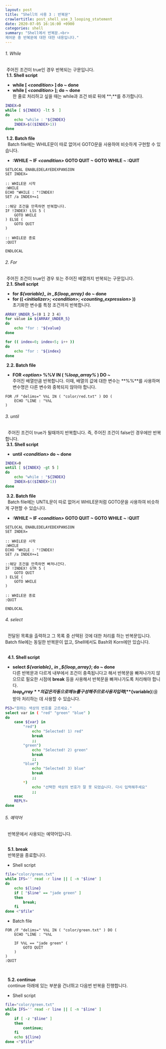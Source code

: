 ```yaml
---
layout: post
title: "Shell의 사용 3 : 반복문"
crawlertitle: post_shell_use_3_looping_statement
date: 2020-07-05 16:16:00 +0900
categories: shell
summary: "Shell에서 반복문.<br>
제어문 중 반복문에 대한 대한 내용입니다."
---
```

###### 1. While    
&nbsp;주어진 조건이 true인 경우 반복되는 구문입니다.  
&nbsp;**1.1. Shell script**   
- **while [ _\<condition\>_ ] do ~ done**
- **while [ _\<condition\>_ ]; do ~ done**  
한 줄로 처리하고 싶을 때는 while과 조건 바로 뒤에 **;**를 추가합니다.

~~~sh
INDEX=0
while [ ${INDEX} -lt 5  ]
do
    echo "while : "${INDEX}
    INDEX=$(($INDEX+1))
done
~~~  

&nbsp;**1.2. Batch file**  
&nbsp;&nbsp;Batch file에는 WHILE문이 따로 없어서 GOTO문을 사용하여 비슷하게 구현할 수 있습니다.
- **:WHILE ~ IF _\<condition\>_ GOTO QUIT ~ GOTO WHILE ~ :QUIT**  

~~~batch
SETLOCAL ENABLEDELAYEDEXPANSION
SET INDEX=

:: WHILE문 시작 
:WHILE
ECHO "WHILE : "!INDEX!
SET /a INDEX+=1

::해당 조건을 만족하면 반복합니다. 
IF !INDEX! LSS 5 (
    GOTO WHILE
) ELSE (
    GOTO QUIT
)

:: WHILE문 종료
:QUIT

ENDLOCAL
~~~  

###### 2. For  
&nbsp;주어진 조건이 true인 경우 또는 주어진 배열까지 반복되는 구문입니다.  
&nbsp;**2.1. Shell script**   
- **for _${variable}_ in _${loop_array}_ do ~ done**  
- **for (( _\<initializer\>;_ _\<condition\>_; _\<counting_expression\>_ ))**  
초기화한 변수를 특정 조건까지 반복합니다.  

~~~sh
ARRAY_UNDER_5=(0 1 2 3 4)
for value in ${ARRAY_UNDER_5}
do
    echo "for : "${value}
done

for (( index=0; index<5; i++ ))
do
    echo "for : "${index}
done
~~~

&nbsp;**2.2. Batch file**    
- **FOR _\<option\>_ %%V IN ( _%loop_array%_ ) DO ~**  
주어진 배열만큼 반복합니다. 이때, 배열의 값에 대한 변수는 **%%**를 사용하며 변수명은 다른 변수와 중복되지 않아야 합니다.

~~~batch
FOR /F "delims=" %%L IN ( "color/red.txt" ) DO (
    ECHO "LINE : "%%L
)
~~~

###### 3. until  
&nbsp;&nbsp;주어진 조건이 true가 될때까지 반복합니다. 즉, 주어진 조건이 false인 경우에만 반복합니다.    
&nbsp;**3.1. Shell script** 
- **until _\<condition\>_ do ~ done**  

~~~sh
INDEX=0  
until [ ${INDEX} -gt 5 ]
do
    echo "while : "${INDEX}
    INDEX=$(($INDEX+1))
done
~~~  

&nbsp;**3.2. Batch file**  
&nbsp;&nbsp;Batch file에는 UNTIL문이 따로 없어서 WHILE문처럼 GOTO문을 사용하여 비슷하게 구현할 수 있습니다.
- **:WHILE ~ IF _\<condition\>_ GOTO QUIT ~ GOTO WHILE ~ :QUIT**  

~~~batch
SETLOCAL ENABLEDELAYEDEXPANSION
SET INDEX=

:: WHILE문 시작 
:WHILE
ECHO "WHILE : "!INDEX!
SET /a INDEX+=1

::해당 조건을 만족하면 빠져나간다. 
IF !INDEX! GTR 5 (
    GOTO QUIT
) ELSE (
    GOTO WHILE
)

:: WHILE문 종료
:QUIT

ENDLOCAL
~~~  

###### 4. select
&nbsp;&nbsp;전달된 목록을 출력하고 그 목록 중 선택된 것에 대한 처리를 하는 반복문입니다.
Batch file에는 동일한 반복문이 없고, Shell에서도 Bash와 Korn에만 있습니다.  
<br>

&nbsp;&nbsp;**4.1. Shell script**  
- **select _${variable}_ in _${loop_array}_; do ~ done**  
다른 반복문과 다르게 내부에서 조건이 충족됩니다고 해서 반복문을 빠져나가지 않으므로 필요한 시점에 **break** 등을 사용해서  반복문을 빠져나가도록 처리해야 합니다.   
**${loop_array}**의 값은 자동으로 메뉴를 구성해주므로 사용자 입력(**${variable}**)을 받아 처리하는 데 사용할 수 있습니다.  

~~~sh
PS3="원하는 색상의 번호를 고르세요."
select var in ( "red" "green" "blue" ) 
do
    case ${var} in
        "red")
            echo "Selected! 1) red"
            break
            ;;
        "green")
            echo "Selected! 2) green"
            break
            ;;
        "blue")
            echo "Selected! 3) blue"
            break
            ;;
        *)
            echo "선택한 색상의 번호가 잘 못 되었습니다. 다시 입력해주세요"
            ;;
    esac
    REPLY=
done 
~~~

###### 5. 예약어  
&nbsp;&nbsp;반복문에서 사용되는 예약어입니다.  
<br>

&nbsp;&nbsp;**5.1. break**    
&nbsp;&nbsp;반복문을 종료합니다.

- Shell script  
~~~sh
file="color/green.txt"
while IFS='' read -r line || [ -n "$line" ]
do
    echo ${line}
    if [ "$line" == "jade green" ]
    then
        break;
    fi
done <"$file"
~~~

- Batch file   
~~~batch
FOR /F "delims=" %%L IN ( "color/green.txt" ) DO (
    ECHO "LINE : "%%L

    IF %%L == "jade green" (
        GOTO QUIT
    )
)
:QUIT
~~~

<br>

&nbsp;&nbsp;**5.2. continue**  
&nbsp;&nbsp;continue 아래에 있는 부분을 건너뛰고 다음번 반복을 진행합니다.

- Shell script  

~~~sh
file="color/green.txt"
while IFS='' read -r line || [ -n "$line" ]
do
    if [ -z "$line" ]
    then
        continue;
    fi
    echo ${line}
done <"$file"
~~~
